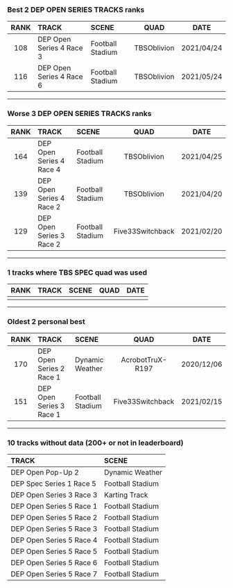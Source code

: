 ### Best 2 DEP OPEN SERIES TRACKS ranks
|RANK|TRACK|SCENE|QUAD|DATE|
|:---:|:---|:---|:---:|:---:|
|108|DEP Open Series 4 Race 3|Football Stadium|TBSOblivion|2021/04/24|
|116|DEP Open Series 4 Race 6|Football Stadium|TBSOblivion|2021/05/24|
---
### Worse 3 DEP OPEN SERIES TRACKS ranks
|RANK|TRACK|SCENE|QUAD|DATE|
|:---:|:---|:---|:---:|:---:|
|164|DEP Open Series 4 Race 4|Football Stadium|TBSOblivion|2021/04/25|
|139|DEP Open Series 4 Race 2|Football Stadium|TBSOblivion|2021/04/20|
|129|DEP Open Series 3 Race 2|Football Stadium|Five33Switchback|2021/02/20|
---
### 1 tracks where TBS SPEC quad was used
|RANK|TRACK|SCENE|QUAD|DATE|
|:---:|:---|:---|:---:|:---:|
||||||
---
### Oldest 2 personal best
|RANK|TRACK|SCENE|QUAD|DATE|
|:---:|:---|:---|:---:|:---:|
|170|DEP Open Series 2 Race 1|Dynamic Weather|AcrobotTruX-R197|2020/12/06|
|151|DEP Open Series 3 Race 1|Football Stadium|Five33Switchback|2021/02/15|
---
### 10 tracks without data (200+ or not in leaderboard)
|TRACK|SCENE|
|:---|:---|
|DEP Open Pop-Up 2|Dynamic Weather|
|DEP Spec Series 1 Race 5|Football Stadium|
|DEP Open Series 3 Race 3|Karting Track|
|DEP Open Series 5 Race 1|Football Stadium|
|DEP Open Series 5 Race 2|Football Stadium|
|DEP Open Series 5 Race 3|Football Stadium|
|DEP Open Series 5 Race 4|Football Stadium|
|DEP Open Series 5 Race 5|Football Stadium|
|DEP Open Series 5 Race 6|Football Stadium|
|DEP Open Series 5 Race 7|Football Stadium|
